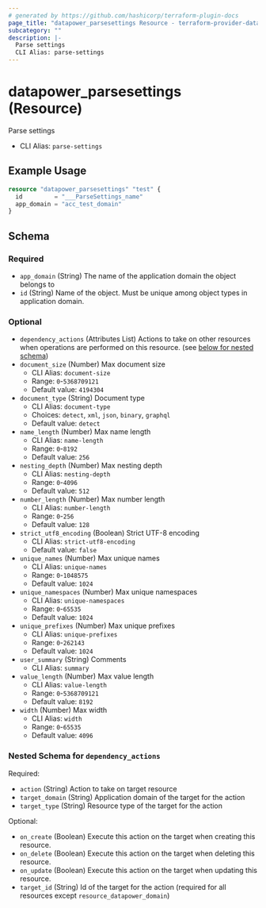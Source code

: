 ```yaml
---
# generated by https://github.com/hashicorp/terraform-plugin-docs
page_title: "datapower_parsesettings Resource - terraform-provider-datapower"
subcategory: ""
description: |-
  Parse settings
  CLI Alias: parse-settings
---
```


# datapower_parsesettings (Resource)

Parse settings
  - CLI Alias: `parse-settings`

## Example Usage

```terraform
resource "datapower_parsesettings" "test" {
  id         = "___ParseSettings_name"
  app_domain = "acc_test_domain"
}
```

<!-- schema generated by tfplugindocs -->
## Schema

### Required

- `app_domain` (String) The name of the application domain the object belongs to
- `id` (String) Name of the object. Must be unique among object types in application domain.

### Optional

- `dependency_actions` (Attributes List) Actions to take on other resources when operations are performed on this resource. (see [below for nested schema](#nestedatt--dependency_actions))
- `document_size` (Number) Max document size
  - CLI Alias: `document-size`
  - Range: `0`-`5368709121`
  - Default value: `4194304`
- `document_type` (String) Document type
  - CLI Alias: `document-type`
  - Choices: `detect`, `xml`, `json`, `binary`, `graphql`
  - Default value: `detect`
- `name_length` (Number) Max name length
  - CLI Alias: `name-length`
  - Range: `0`-`8192`
  - Default value: `256`
- `nesting_depth` (Number) Max nesting depth
  - CLI Alias: `nesting-depth`
  - Range: `0`-`4096`
  - Default value: `512`
- `number_length` (Number) Max number length
  - CLI Alias: `number-length`
  - Range: `0`-`256`
  - Default value: `128`
- `strict_utf8_encoding` (Boolean) Strict UTF-8 encoding
  - CLI Alias: `strict-utf8-encoding`
  - Default value: `false`
- `unique_names` (Number) Max unique names
  - CLI Alias: `unique-names`
  - Range: `0`-`1048575`
  - Default value: `1024`
- `unique_namespaces` (Number) Max unique namespaces
  - CLI Alias: `unique-namespaces`
  - Range: `0`-`65535`
  - Default value: `1024`
- `unique_prefixes` (Number) Max unique prefixes
  - CLI Alias: `unique-prefixes`
  - Range: `0`-`262143`
  - Default value: `1024`
- `user_summary` (String) Comments
  - CLI Alias: `summary`
- `value_length` (Number) Max value length
  - CLI Alias: `value-length`
  - Range: `0`-`5368709121`
  - Default value: `8192`
- `width` (Number) Max width
  - CLI Alias: `width`
  - Range: `0`-`65535`
  - Default value: `4096`

<a id="nestedatt--dependency_actions"></a>
### Nested Schema for `dependency_actions`

Required:

- `action` (String) Action to take on target resource
- `target_domain` (String) Application domain of the target for the action
- `target_type` (String) Resource type of the target for the action

Optional:

- `on_create` (Boolean) Execute this action on the target when creating this resource.
- `on_delete` (Boolean) Execute this action on the target when deleting this resource.
- `on_update` (Boolean) Execute this action on the target when updating this resource.
- `target_id` (String) Id of the target for the action (required for all resources except `resource_datapower_domain`)
